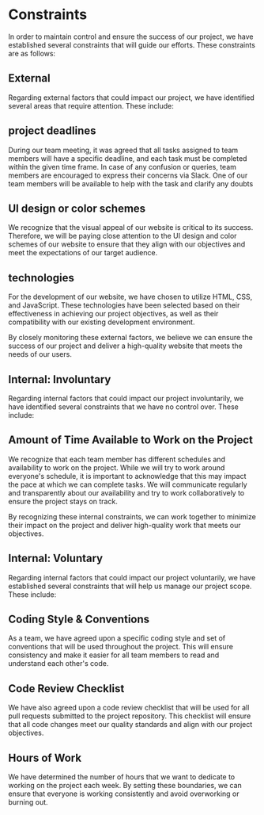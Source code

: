 # Constraints

In order to maintain control and ensure the success of our project, we have
established several constraints that will guide our efforts. These constraints
are as follows:

## External

Regarding external factors that could impact our project, we have identified
several areas that require attention. These include:

## project deadlines

During our team meeting, it was agreed that all tasks assigned to team members
will have a specific deadline, and each task must be completed within the given
time frame. In case of any confusion or queries, team members are encouraged to
express their concerns via Slack. One of our team members will be available to
help with the task and clarify any doubts

## UI design or color schemes

We recognize that the visual appeal of our website is critical to its success.
Therefore, we will be paying close attention to the UI design and color schemes
of our website to ensure that they align with our objectives and meet the
expectations of our target audience.

## technologies

For the development of our website, we have chosen to utilize HTML, CSS, and
JavaScript. These technologies have been selected based on their effectiveness
in achieving our project objectives, as well as their compatibility with our
existing development environment.

By closely monitoring these external factors, we believe we can ensure the
success of our project and deliver a high-quality website that meets the needs
of our users.

## Internal: Involuntary

Regarding internal factors that could impact our project involuntarily, we have
identified several constraints that we have no control over. These include:

## Amount of Time Available to Work on the Project

We recognize that each team member has different schedules and availability to
work on the project. While we will try to work around everyone's schedule, it is
important to acknowledge that this may impact the pace at which we can complete
tasks. We will communicate regularly and transparently about our availability
and try to work collaboratively to ensure the project stays on track.

By recognizing these internal constraints, we can work together to minimize
their impact on the project and deliver high-quality work that meets our
objectives.

## Internal: Voluntary

Regarding internal factors that could impact our project voluntarily, we have
established several constraints that will help us manage our project scope.
These include:

## Coding Style & Conventions

As a team, we have agreed upon a specific coding style and set of conventions
that will be used throughout the project. This will ensure consistency and make
it easier for all team members to read and understand each other's code.

## Code Review Checklist

We have also agreed upon a code review checklist that will be used for all pull
requests submitted to the project repository. This checklist will ensure that
all code changes meet our quality standards and align with our project
objectives.

## Hours of Work

We have determined the number of hours that we want to dedicate to working on
the project each week. By setting these boundaries, we can ensure that everyone
is working consistently and avoid overworking or burning out.
